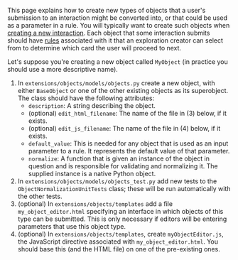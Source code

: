 This page explains how to create new types of objects that a user's submission to an interaction might be converted into, or that could be used as a parameter in a rule. You will typically want to create such objects when [creating a new interaction](Creating-Interactions). Each object that some interaction submits should have [rules](Creating-Rules) associated with it that an exploration creator can select from to determine which card the user will proceed to next.

Let's suppose you're creating a new object called `MyObject` (in practice you should use a more descriptive name).
  1. In `extensions/objects/models/objects.py` create a new object, with either `BaseObject` or one of the other existing objects as its superobject. The class should have the following attributes:
       * `description`: A string describing the object.
       * (optional) `edit_html_filename`: The name of the file in (3) below, if it exists.
       * (optional) `edit_js_filename`: The name of the file in (4) below, if it exists.
       * `default_value`: This is needed for any object that is used as an input parameter to a rule. It represents the default value of that parameter.
       * `normalize`: A function that is given an instance of the object in question and is responsible for validating and normalizing it. The supplied instance is a native Python object.
  1. In `extensions/objects/models/objects_test.py` add new tests to the `ObjectNormalizationUnitTests` class; these will be run automatically with the other tests.
  1. (optional) In `extensions/objects/templates` add a file `my_object_editor.html` specifying an interface in which objects of this type can be submitted. This is only necessary if editors will be entering parameters that use this object type.
  1. (optional) In `extensions/objects/templates`, create `myObjectEditor.js`, the JavaScript directive associated with `my_object_editor.html`. You should base this (and the HTML file) on one of the pre-existing ones.
